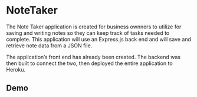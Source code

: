 # NoteTaker

The Note Taker application is created for business ownners to utilize for saving and writing notes so they can keep track of tasks needed to complete. This application will use an Express.js back end and will save and retrieve note data from a JSON file.

The application’s front end has already been created. The backend was then built to connect the two, then deployed the entire application to Heroku.


## Demo

